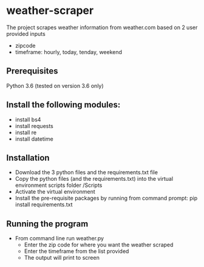 # weather-scraper
The project scrapes weather information from weather.com based on 2 user provided inputs
  - zipcode
  - timeframe: hourly, today, tenday, weekend

## Prerequisites
Python 3.6 (tested on version 3.6 only)

 ## Install the following modules:
 - install bs4
 - install requests
 - install re
 - install datetime

## Installation
 - Download the 3 python files and the requirements.txt file
 - Copy the python files (and the requirements.txt) into the virtual environment scripts folder /Scripts
 - Activate the virtual environment
 - Install the pre-requisite packages by running from command prompt: pip install requirements.txt
## Running the program
- From command line run weather.py
  - Enter the zip code for where you want the weather scraped
  - Enter the timeframe from the list provided
  - The output will print to screen


